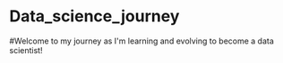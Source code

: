 # Data_science_journey
#Welcome to my journey as I'm learning and evolving to become a data scientist!
